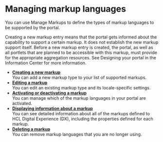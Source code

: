 # Managing markup languages

You can use Manage Markups to define the types of markup languages to be supported by the portal.

Creating a new markup entry means that the portal gets informed about the capability to support a certain markup. It does not establish the new markup support itself. Before a new markup entry is created, the portal, as well as all portlets that are planned to be accessible with this markup, must provide for the appropriate aggregation resources. See Designing your portal in the Information Center for more information.


-   **[Creating a new markup](h_markups_create.md)**  
You can add a new markup type to your list of supported markups.
-   **[Editing a markup](h_markups_edit.md)**  
You can edit an existing markup type and its locale-specific settings.
-   **[Activating or deactivating a markup](h_markups_activate.md)**  
You can manage which of the markup languages in your portal are activated.
-   **[Displaying information about a markup](h_markups_display_info.md)**  
You can see detailed information about all of the markups defined to HCL Digital Experience (DX), including the properties defined for each markup.
-   **[Deleting a markup](h_markups_delete.md)**  
You can remove markup languages that you are no longer using. 

